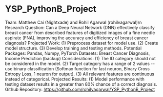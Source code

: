 # YSP_PythonB_Project
Team: Matthew Cai (Nightxade) and Rohil Agarwal (rohilvagarwal)\n
Research Question: Can a Deep Neural Network (DNN) effectively classify breast cancer from described
features of digitized images of a fine needle aspirate (FNA), improving the accuracy and efficiency of
breast cancer diagnosis?
Projected Work: (1) Preprocess dataset for model use. (2) Create model structure. (3) Develop training
and testing methods.
Potential Packages: Pandas, Numpy, PyTorch
Datasets: Breast Cancer Diagnosis, Income Prediction (backup)
  Considerations: (1) The ID category should not be considered in the model. (2) Target category has a range of 2 values -- use binary classification (Softmax function for last neuron, Binary Cross Entropy Loss, 1 neuron for output). (3) All relevant features are continuous instead of categorical.
Projected Results: (1) Model performance with testing dataset results in a greater than 80% chance of a
correct diagnosis.
Github Repository: https://github.com/rohilvagarwal/YSP_PythonB_Project
